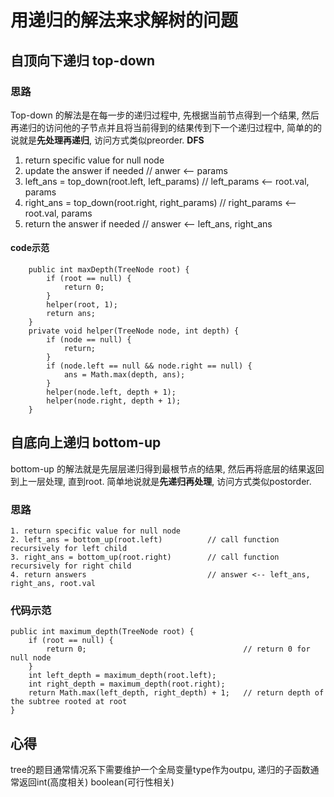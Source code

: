 #  用递归的解法来求解树的问题

## 自顶向下递归 top-down

### 思路
Top-down 的解法是在每一步的递归过程中, 先根据当前节点得到一个结果, 然后再递归的访问他的子节点并且将当前得到的结果传到下一个递归过程中, 简单的的说就是**先处理再递归**, 访问方式类似preorder. **DFS**

1. return specific value for null node
2. update the answer if needed                      // anwer <-- params
3. left_ans = top_down(root.left, left_params)      // left_params <-- root.val, params
4. right_ans = top_down(root.right, right_params)   // right_params <-- root.val, params
5. return the answer if needed                      // answer <-- left_ans, right_ans

#### code示范
```
    public int maxDepth(TreeNode root) {
        if (root == null) {
            return 0;
        }
        helper(root, 1);
        return ans;
    }
    private void helper(TreeNode node, int depth) {
        if (node == null) {
            return;
        }
        if (node.left == null && node.right == null) {
            ans = Math.max(depth, ans);
        }
        helper(node.left, depth + 1);
        helper(node.right, depth + 1);
    }
```

## 自底向上递归 bottom-up
bottom-up 的解法就是先层层递归得到最根节点的结果, 然后再将底层的结果返回到上一层处理, 直到root. 简单地说就是**先递归再处理**, 访问方式类似postorder.
### 思路
```
1. return specific value for null node
2. left_ans = bottom_up(root.left)          // call function recursively for left child
3. right_ans = bottom_up(root.right)        // call function recursively for right child
4. return answers                           // answer <-- left_ans, right_ans, root.val
```
### 代码示范
```
public int maximum_depth(TreeNode root) {
	if (root == null) {
		return 0;                                   // return 0 for null node
	}
	int left_depth = maximum_depth(root.left);
	int right_depth = maximum_depth(root.right);
	return Math.max(left_depth, right_depth) + 1;	// return depth of the subtree rooted at root
}
```
## 心得
tree的题目通常情况系下需要维护一个全局变量type作为outpu, 递归的子函数通常返回int(高度相关) boolean(可行性相关) 